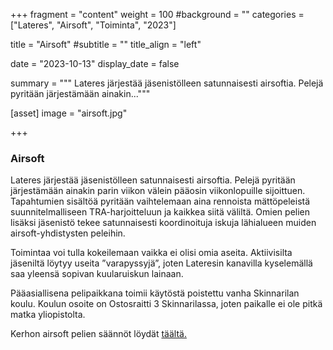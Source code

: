 +++
fragment = "content"
weight = 100
#background = ""
categories = ["Lateres", "Airsoft", "Toiminta", "2023"]

title = "Airsoft"
#subtitle = ""
title_align = "left"

date = "2023-10-13"
display_date = false

summary = """
Lateres järjestää jäsenistölleen satunnaisesti airsoftia. Pelejä pyritään järjestämään ainakin..."""

[asset]
image = "airsoft.jpg"

+++

### Airsoft

Lateres järjestää jäsenistölleen satunnaisesti airsoftia. Pelejä pyritään järjestämään ainakin parin
viikon välein pääosin viikonlopuille sijoittuen. Tapahtumien sisältöä pyritään vaihtelemaan aina
rennoista mättöpeleistä suunnitelmalliseen TRA-harjoitteluun ja kaikkea siitä väliltä. Omien pelien
lisäksi jäsenistö tekee satunnaisesti koordinoituja iskuja lähialueen muiden airsoft-yhdistysten
peleihin.

Toimintaa voi tulla kokeilemaan vaikka ei olisi omia aseita. Aktiivisilta jäseniltä löytyy useita
”varapyssyjä”, joten Lateresin kanavilla kyselemällä saa yleensä sopivan kuularuiskun lainaan.

Pääasiallisena pelipaikkana toimii käytöstä poistettu vanha Skinnarilan koulu. Koulun osoite on
Ostosraitti 3 Skinnarilassa, joten paikalle ei ole pitkä matka yliopistolta.

Kerhon airsoft pelien säännöt löydät [täältä.](https://docs.google.com/document/d/1E5ao9922zNA0XpxYh-vUnbu-TH_CiySGz-pqLrY3V8Q/edit?usp=drivesdk)